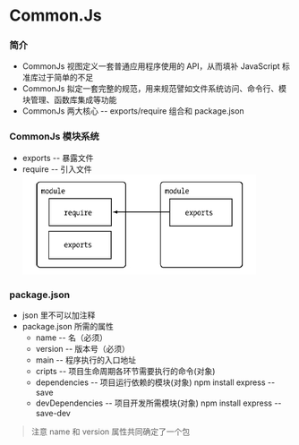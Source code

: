 # Common.Js
### 简介
- CommonJs 视图定义一套普通应用程序使用的 API，从而填补 JavaScript 标准库过于简单的不足
- CommonJs 拟定一套完整的规范，用来规范譬如文件系统访问、命令行、模块管理、函数库集成等功能
- CommonJs 两大核心 -- exports/require 组合和 package.json

### CommonJs 模块系统
- exports -- 暴露文件
- require -- 引入文件
![](../img/img16.jpg) 

### package.json
- json 里不可以加注释
- package.json 所需的属性
	- name -- 名（必须）
	- version -- 版本号（必须）
	- main -- 程序执行的入口地址
	- cripts -- 项目生命周期各环节需要执行的命令(对象)
 	- dependencies -- 项目运行依赖的模块(对象) npm install express --save  
 	- devDependencies -- 项目开发所需模块(对象) npm install express --save-dev
 	  
> 注意
> name 和 version 属性共同确定了一个包